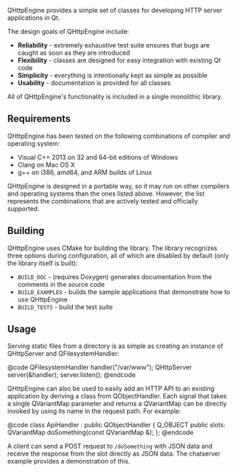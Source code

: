 QHttpEngine provides a simple set of classes for developing HTTP server applications in Qt.

The design goals of QHttpEngine include:

- **Reliability** - extremely exhaustive test suite ensures that bugs are caught as soon as they are introduced
- **Flexibility** - classes are designed for easy integration with existing Qt code
- **Simplicity** - everything is intentionally kept as simple as possible
- **Usability** - documentation is provided for all classes

All of QHttpEngine's functionality is included in a single monolithic library.

## Requirements

QHttpEngine has been tested on the following combinations of compiler and operating system:

- Visual C++ 2013 on 32 and 64-bit editions of Windows
- Clang on Mac OS X
- g++ on i386, amd64, and ARM builds of Linux

QHttpEngine is designed in a portable way, so it may run on other compilers and operating systems than the ones listed above. However, the list represents the combinations that are actively tested and officially supported.

## Building

QHttpEngine uses CMake for building the library. The library recognizes three options during configuration, all of which are disabled by default (only the library itself is built):

- `BUILD_DOC` - (requires Doxygen) generates documentation from the comments in the source code
- `BUILD_EXAMPLES` - builds the sample applications that demonstrate how to use QHttpEngine
- `BUILD_TESTS` - build the test suite

## Usage

Serving static files from a directory is as simple as creating an instance of QHttpServer and QFilesystemHandler:

@code
QFilesystemHandler handler("/var/www");
QHttpServer server(&handler);
server.listen();
@endcode

QHttpEngine can also be used to easily add an HTTP API to an existing application by deriving a class from QObjectHandler. Each signal that takes a single QVariantMap parameter and returns a QVariantMap can be directly invoked by using its name in the request path. For example:

@code
class ApiHandler : public QObjectHandler
{
    Q_OBJECT
public slots:
    QVariantMap doSomething(const QVariantMap &);
};
@endcode

A client can send a POST request to `/doSomething` with JSON data and receive the response from the slot directly as JSON data. The chatserver example provides a demonstration of this.
